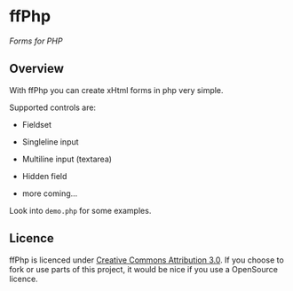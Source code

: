 ffPhp
=====
_Forms for PHP_

Overview
--------

With ffPhp you can create xHtml forms in php very simple.

Supported controls are:

 * Fieldset
 * Singleline input
 * Multiline input (textarea)
 * Hidden field

 * more coming...

Look into `demo.php` for some examples.

Licence
-------

ffPhp is licenced under [Creative Commons Attribution 3.0][1]. If you
choose to fork or use parts of this project, it would be nice if you use a
OpenSource licence.

  [1]: http://creativecommons.org/licenses/by/3.0/